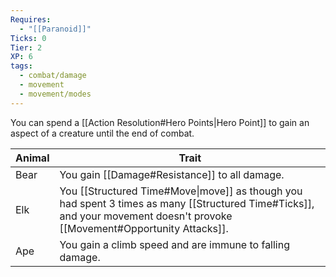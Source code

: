 ```yaml
---
Requires:
  - "[[Paranoid]]"
Ticks: 0
Tier: 2
XP: 6
tags:
  - combat/damage
  - movement
  - movement/modes
---
```

You can spend a [[Action Resolution#Hero Points|Hero Point]] to gain an aspect of a creature until the end of combat.

| Animal | Trait                                                                                                                                                                     |
| ------ | ------------------------------------------------------------------------------------------------------------------------------------------------------------------------- |
| Bear   | You gain [[Damage#Resistance]] to all damage.                                                                                                                             |
| Elk    | You [[Structured Time#Move\|move]] as though you had spent 3 times as many [[Structured Time#Ticks]], and your movement doesn't provoke [[Movement#Opportunity Attacks]]. |
| Ape    | You gain a climb speed and are immune to falling damage.                                                                                                                  |

